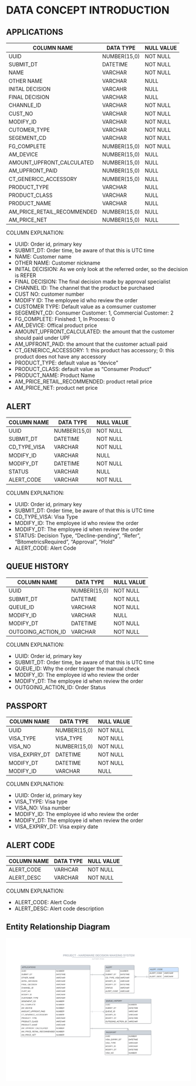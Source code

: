 # DATA CONCEPT INTRODUCTION

## APPLICATIONS

| COLUMN NAME | DATA TYPE  | NULL VALUE |
| --- | --- | --- |
| UUID | NUMBER(15,0) | NOT NULL |
| SUBMIT_DT | DATETIME | NOT NULL |
| NAME | VARCHAR | NOT NULL |
| OTHER NAME | VARCHAR | NULL |
| INITAL DECISION | VARCAHR | NULL |
| FINAL DECISION | VARCHAR | NULL |
| CHANNLE_ID | VARCHAR | NOT NULL |
| CUST_NO | VARCHAR | NOT NULL |
| MODIFY_ID  | VARCHAR | NOT NULL |
| CUTOMER_TYPE | VARCHAR | NOT NULL |
| SEGEMENT_CD | VARCHAR | NOT NULL |
| FG_COMPLETE | NUMBER(15,0) | NOT NULL |
| AM_DEVICE | NUMBER(15,0) | NULL |
| AMOUNT_UPFRONT_CALCULATED | NUMBER(15,0) | NULL |
| AM_UPFRONT_PAID | NUMBER(15,0) | NULL |
| CT_GENERICC_ACCESSORY | NUMBER(15,0) | NULL |
| PRODUCT_TYPE | VARCHAR | NULL |
| PRODUCT_CLASS | VARCHAR | NULL |
| PRODUCT_NAME | VARCHAR | NULL |
| AM_PRICE_RETAIL_RECOMMENDED | NUMBER(15,0) | NULL |
| AM_PRICE_NET | NUMBER(15,0) | NULL |

COLUMN EXPLNATION:

- UUID: Order id, primary key
- SUBMIT_DT: Order time, be aware of that this is UTC time
- NAME: Customer name
- OTHER NAME: Customer nickname
- INITAL DECISION: As we only look at the referred order, so the decision is REFER
- FINAL DECISION: The final decision made by approval specialist
- CHANNEL ID: The channel that the product be purchased
- CUST NO: customer number
- MODIFY ID: The employee id who review the order
- CUSTOMER TYPE: Default value as a comsumer customer
- SEGEMENT_CD: Consumer Customer: 1, Commercial Customer: 2
- FG_COMPLETE: Finished: 1, In Process: 0
- AM_DEVICE: Offical product price
- AMOUNT_UPFRONT_CALCULATED: the amount that the customer should paid under UPF
- AM_UPFRONT_PAID: the amount that the customer actuall paid
- CT_GENERICC_ACCESSORY: 1: this product has accessory; 0: this product does not have any accessory
- PRODUCT_TYPE: default value as “device”
- PRODUCT_CLASS: default value as “Consumer Product”
- PRODUCT_NAME: Product Name
- AM_PRICE_RETAIL_RECOMMENDED: product retail price
- AM_PRICE_NET: product net price

## ALERT

| COLUMN NAME | DATA TYPE  | NULL VALUE |
| --- | --- | --- |
| UUID | NUMBER(15,0) | NOT NULL |
| SUBMIT_DT | DATETIME | NOT NULL |
| CD_TYPE_VISA | VARCHAR | NOT NULL |
| MODIFY_ID  | VARCHAR | NULL |
| MODIFY_DT | DATETIME | NOT NULL |
| STATUS | VARCHAR | NULL |
| ALERT_CODE | VARCHAR | NOT NULL |

COLUMN EXPLNATION:

- UUID: Order id, primary key
- SUBMIT_DT: Order time, be aware of that this is UTC time
- CD_TYPE_VISA: Visa Type
- MODIFY_ID: The employee id who review the order
- MODIFY_DT: The employee id when review the order
- STATUS: Decision Type, “Decline-pending”, “Refer”, “BitometricsRequired”, “Approval”, “Hold”
- ALERT_CODE: Alert Code

## QUEUE HISTORY

| COLUMN NAME | DATA TYPE  | NULL VALUE |
| --- | --- | --- |
| UUID | NUMBER(15,0) | NOT NULL |
| SUBMIT_DT | DATETIME | NOT NULL |
| QUEUE_ID | VARCHAR | NOT NULL |
| MODIFY_ID  | VARCHAR | NULL |
| MODIFY_DT | DATETIME | NOT NULL |
| OUTGOING_ACTION_ID | VARCHAR | NOT NULL |

COLUMN EXPLNATION:

- UUID: Order id, primary key
- SUBMIT_DT: Order time, be aware of that this is UTC time
- QUEUE_ID: Why the order trigger the manual check
- MODIFY_ID: The employee id who review the order
- MODIFY_DT: The employee id when review the order
- OUTGOING_ACTION_ID: Order Status

## PASSPORT

| COLUMN NAME | DATA TYPE  | NULL VALUE |
| --- | --- | --- |
| UUID | NUMBER(15,0) | NOT NULL |
| VISA_TYPE | VISA_TYPE | NOT NULL |
| VISA_NO | NUMBER(15,0) | NOT NULL |
| VISA_EXPIRY_DT | DATETIME | NOT NULL |
| MODIFY_DT | DATETIME | NOT NULL |
| MODIFY_ID  | VARCHAR | NULL |

COLUMN EXPLNATION:

- UUID: Order id, primary key
- VISA_TYPE: Visa type
- VISA_NO: Visa number
- MODIFY_ID: The employee id who review the order
- MODIFY_DT: The employee id when review the order
- VISA_EXPIRY_DT: Visa expiry date

## ALERT CODE

| COLUMN NAME | DATA TYPE  | NULL VALUE |
| --- | --- | --- |
| ALERT_CODE  | VARHCAR | NOT NULL |
| ALERT_DESC | VARCHAR | NOT NULL |

COLUMN EXPLNATION:

- ALERT_CODE:  Alert Code
- ALERT_DESC: Alert code description

## Entity Relationship Diagram

![Database_ER_diagram.png](Database_ER_diagram.png)

